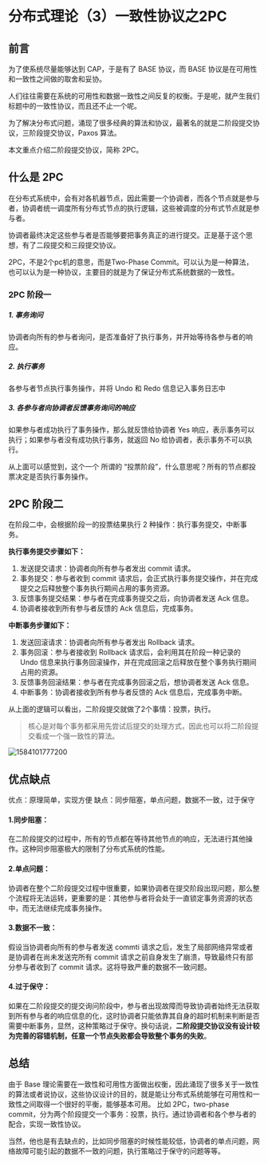 # 分布式理论（3）一致性协议之2PC

## 前言

为了使系统尽量能够达到 CAP，于是有了 BASE 协议，而 BASE 协议是在可用性和一致性之间做的取舍和妥协。

人们往往需要在系统的可用性和数据一致性之间反复的权衡。于是呢，就产生我们标题中的一致性协议，而且还不止一个呢。

为了解决分布式问题，涌现了很多经典的算法和协议，最著名的就是二阶段提交协议，三阶段提交协议，Paxos 算法。

本文重点介绍二阶段提交协议，简称 2PC。

## 什么是 2PC

在分布式系统中，会有对各机器节点，因此需要一个协调者，而各个节点就是参与者，协调者统一调度所有分布式节点的执行逻辑，这些被调度的分布式节点就是参与者。

协调者最终决定这些参与者是否能够要把事务真正的进行提交。正是基于这个思想，有了二段提交和三段提交协议。

2PC，不是2个pc机的意思，而是Two-Phase Commit。可以认为是一种算法，也可以认为是一种协议，主要目的就是为了保证分布式系统数据的一致性。

### 2PC 阶段一

##### 1. 事务询问

协调者向所有的参与者询问，是否准备好了执行事务，并开始等待各参与者的响应。

##### 2. 执行事务

各参与者节点执行事务操作，并将 Undo 和 Redo 信息记入事务日志中

##### 3. 各参与者向协调者反馈事务询问的响应

如果参与者成功执行了事务操作，那么就反馈给协调者 Yes 响应，表示事务可以执行；如果参与者没有成功执行事务，就返回 No 给协调者，表示事务不可以执行。

从上面可以感觉到，这个一个 所谓的 “投票阶段”，什么意思呢？所有的节点都投票决定是否执行事务操作。

##  2PC 阶段二

在阶段二中，会根据阶段一的投票结果执行 2 种操作：执行事务提交，中断事务。

**执行事务提交步骤如下：**

1. 发送提交请求：协调者向所有参与者发出 commit 请求。
2. 事务提交：参与者收到 commit 请求后，会正式执行事务提交操作，并在完成提交之后释放整个事务执行期间占用的事务资源。
3. 反馈事务提交结果：参与者在完成事务提交之后，向协调者发送 Ack 信息。
4. 协调者接收到所有参与者反馈的 Ack 信息后，完成事务。

**中断事务步骤如下：**

1. 发送回滚请求：协调者向所有参与者发出 Rollback 请求。
2. 事务回滚：参与者接收到 Rollback 请求后，会利用其在阶段一种记录的 Undo 信息来执行事务回滚操作，并在完成回滚之后释放在整个事务执行期间占用的资源。
3. 反馈事务回滚结果：参与者在完成事务回滚之后，想协调者发送 Ack 信息。
4. 中断事务：协调者接收到所有参与者反馈的 Ack 信息后，完成事务中断。

从上面的逻辑可以看出，二阶段提交就做了2个事情：投票，执行。

> 核心是对每个事务都采用先尝试后提交的处理方式，因此也可以将二阶段提交看成一个强一致性的算法。

![1584101777200](C:\Users\lf961\AppData\Roaming\Typora\typora-user-images\1584101777200.png)

##  优点缺点

优点：原理简单，实现方便
 缺点：同步阻塞，单点问题，数据不一致，过于保守

#### 1.同步阻塞：

在二阶段提交的过程中，所有的节点都在等待其他节点的响应，无法进行其他操作。这种同步阻塞极大的限制了分布式系统的性能。

#### 2.单点问题：

协调者在整个二阶段提交过程中很重要，如果协调者在提交阶段出现问题，那么整个流程将无法运转，更重要的是：其他参与者将会处于一直锁定事务资源的状态中，而无法继续完成事务操作。

#### 3.数据不一致：

假设当协调者向所有的参与者发送 commti 请求之后，发生了局部网络异常或者是协调者在尚未发送完所有 commit 请求之前自身发生了崩溃，导致最终只有部分参与者收到了 commit 请求。这将导致严重的数据不一致问题。

#### 4.过于保守：

如果在二阶段提交的提交询问阶段中，参与者出现故障而导致协调者始终无法获取到所有参与者的响应信息的化，这时协调者只能依靠其自身的超时机制来判断是否需要中断事务，显然，这种策略过于保守。换句话说，**二阶段提交协议没有设计较为完善的容错机制，任意一个节点失败都会导致整个事务的失败**。

## 总结

由于 Base 理论需要在一致性和可用性方面做出权衡，因此涌现了很多关于一致性的算法或者说协议，这些协议设计的目的，就是能让分布式系统能够在可用性和一致性之间取得一个很好的平衡，能够基本可用。 比如 2PC，two-phase commit，分为两个阶段提交一个事务：投票，执行。通过协调者和各个参与者的配合，实现一致性协议。

当然，他也是有去缺点的，比如同步阻塞的时候性能较低，协调者的单点问题，网络故障可能引起的数据不一致的问题，执行策略过于保守的问题等等。